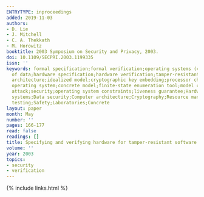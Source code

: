 ```yaml
---
ENTRYTYPE: inproceedings
added: 2019-11-03
authors:
- D. Lie
- J. Mitchell
- C. A. Thekkath
- M. Horowitz
booktitle: 2003 Symposium on Security and Privacy, 2003.
doi: 10.1109/SECPRI.2003.1199335
issn: ''
keywords: formal specification;formal verification;operating systems (computers);security
  of data;hardware specification;hardware verification;tamper-resistant software;hardware
  architecture;idealized model;cryptographic key embedding;processor chip;access control;adversarial
  operating system;concrete model;finite-state enumeration tool;model checker;replay
  attack;security;operating system constraints;liveness guarantee;Hardware;Operating
  systems;Data security;Computer architecture;Cryptography;Resource management;System
  testing;Safety;Laboratories;Concrete
layout: paper
month: May
number: ''
pages: 166-177
read: false
readings: []
title: Specifying and verifying hardware for tamper-resistant software
volume: ''
year: 2003
topics:
- security
- verification
---
```


{% include links.html %}
